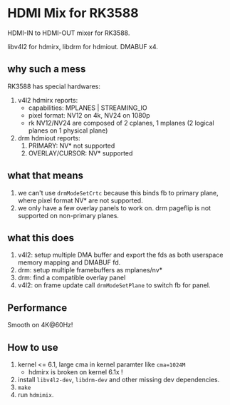 # HDMI Mix for RK3588

HDMI-IN to HDMI-OUT mixer for RK3588.

libv4l2 for hdmirx, libdrm for hdmiout. DMABUF x4.

## why such a mess

RK3588 has special hardwares:

1. v4l2 hdmirx reports:
    * capabilities: MPLANES | STREAMING_IO
    * pixel format: NV12 on 4k, NV24 on 1080p
    * rk NV12/NV24 are composed of 2 cplanes, 1 mplanes (2 logical planes on 1 physical plane)
2. drm hdmiout reports:
    1. PRIMARY: NV* not supported
    2. OVERLAY/CURSOR: NV* supported

## what that means

1. we can't use `drmModeSetCrtc` because this binds fb to primary plane, where pixel format NV* are not supported.
2. we only have a few overlay panels to work on. drm pageflip is not supported on non-primary planes.

## what this does

1. v4l2: setup multiple DMA buffer and export the fds as both userspace memory mapping and DMABUF fd.
2. drm: setup multiple framebuffers as mplanes/nv*
3. drm: find a compatible overlay panel
4. v4l2: on frame update call `drmModeSetPlane` to switch fb for panel.

## Performance

Smooth on 4K@60Hz!

## How to use

1. kernel <= 6.1, large cma in kernel paramter like `cma=1024M`
    * hdmirx is broken on kernel 6.1x !
2. install `libv4l2-dev`, `libdrm-dev` and other missing dev dependencies.
3. `make`
4. run `hdmimix`.
